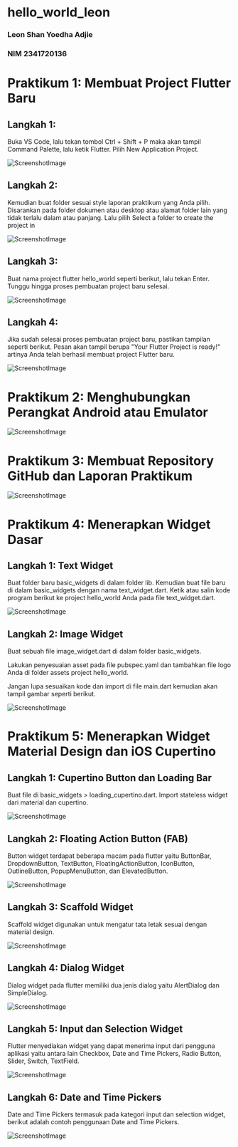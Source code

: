 # hello_world_leon

### Leon Shan Yoedha Adjie
### NIM 2341720136

# Praktikum 1: Membuat Project Flutter Baru
## Langkah 1:

Buka VS Code, lalu tekan tombol Ctrl + Shift + P maka akan tampil Command Palette, lalu ketik Flutter. Pilih New Application Project.

![ScreenshotImage](images/p1l1.png)

## Langkah 2:
Kemudian buat folder sesuai style laporan praktikum yang Anda pilih. Disarankan pada folder dokumen atau desktop atau alamat folder lain yang tidak terlalu dalam atau panjang. Lalu pilih Select a folder to create the project in

![ScreenshotImage](images/p1l2.png)

## Langkah 3:
Buat nama project flutter hello_world seperti berikut, lalu tekan Enter. Tunggu hingga proses pembuatan project baru selesai.

![ScreenshotImage](images/p1l3.png)

## Langkah 4: 
Jika sudah selesai proses pembuatan project baru, pastikan tampilan seperti berikut. Pesan akan tampil berupa "Your Flutter Project is ready!" artinya Anda telah berhasil membuat project Flutter baru.

![ScreenshotImage](images/p1l4.png)

# Praktikum 2: Menghubungkan Perangkat Android atau Emulator

![ScreenshotImage](images/p2.jpg)

# Praktikum 3: Membuat Repository GitHub dan Laporan Praktikum

![ScreenshotImage](images/p3.png)

# Praktikum 4: Menerapkan Widget Dasar
## Langkah 1: Text Widget
Buat folder baru basic_widgets di dalam folder lib. Kemudian buat file baru di dalam basic_widgets dengan nama text_widget.dart. Ketik atau salin kode program berikut ke project hello_world Anda pada file text_widget.dart.

![ScreenshotImage](images/p4l1.png)

## Langkah 2: Image Widget
Buat sebuah file image_widget.dart di dalam folder basic_widgets.

Lakukan penyesuaian asset pada file pubspec.yaml dan tambahkan file logo Anda di folder assets project hello_world.

Jangan lupa sesuaikan kode dan import di file main.dart kemudian akan tampil gambar seperti berikut.

![ScreenshotImage](images/p4l2.png)

# Praktikum 5: Menerapkan Widget Material Design dan iOS Cupertino
## Langkah 1: Cupertino Button dan Loading Bar
Buat file di basic_widgets > loading_cupertino.dart. Import stateless widget dari material dan cupertino.

![ScreenshotImage](images/p5l1.png)

## Langkah 2: Floating Action Button (FAB)
Button widget terdapat beberapa macam pada flutter yaitu ButtonBar, DropdownButton, TextButton, FloatingActionButton, IconButton, OutlineButton, PopupMenuButton, dan ElevatedButton.

![ScreenshotImage](images/p5l2.png)

## Langkah 3: Scaffold Widget
Scaffold widget digunakan untuk mengatur tata letak sesuai dengan material design.

![ScreenshotImage](images/p5l3.png)

## Langkah 4: Dialog Widget
Dialog widget pada flutter memiliki dua jenis dialog yaitu AlertDialog dan SimpleDialog.

![ScreenshotImage](images/p5l4.png)

## Langkah 5: Input dan Selection Widget
Flutter menyediakan widget yang dapat menerima input dari pengguna aplikasi yaitu antara lain Checkbox, Date and Time Pickers, Radio Button, Slider, Switch, TextField.

![ScreenshotImage](images/p5l5.png)

## Langkah 6: Date and Time Pickers
Date and Time Pickers termasuk pada kategori input dan selection widget, berikut adalah contoh penggunaan Date and Time Pickers.

![ScreenshotImage](images/p5l6.png)


